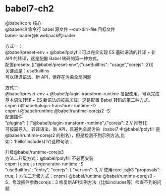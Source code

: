 # babel7-ch2
@babel/core 核心<br>
@babel/cli 命令行 babel 源文件 --out-dir/-file 目标文件<br>
babel-loader@8 webpack的loader<br>

方式一：<br>
@babel/preset-env + @babel/polyfill 可以完全实现 ES 基础语法的转译 + 新 API 的转译，这是配置 Babel 转码的第一种方式。<br>
配置presets: [["@babel/preset-env",{"useBuiltIns": "usage","corejs": 2}]]<br>
关键点是：useBuiltIns<br>
可以转译语法、新 API，但存在污染全局问题


方式二:<br>
@babel/preset-env + @babel/plugin-transform-runtime 搭配使用，可以完成基本语法转译 + ES 新语法的按需加载，这是配置 Babel 转码的第二种方式。
cnpm i @babel/plugin-transform-runtime -D <br>
cnpm i @babel/runtime @babel/runtime-corejs2 -S<br>
配置插件<br>
"plugins": [
    ["@babel/plugin-transform-runtime",{"corejs": 2 // 推荐}]]<br>
可按需导入，转译语法、新 API，且避免全局污染（babel7 中@babel/polyfill 是@babel/runtime-corejs2 的别名），但是检测不到示例方法,比如：‘hello‘.includes(‘h‘)这种句法；


升级@babel/runtime-corejs3<br>
方法二升级方式：@babel/polyfill 不必再安装<br> 
cnpm i core-js regenerator-runtime -S <br>
"useBuiltIns": "entry",
"corejs": {
  "version": 3, // 使用core-js@3
  "proposals": true,
}
方法二升级方式：cnpm i @babel/runtime @babel/runtime-corejs3 -S，修改插件参数corejs：3  修复新API实例方法（比如includes等）检查不到的问题

